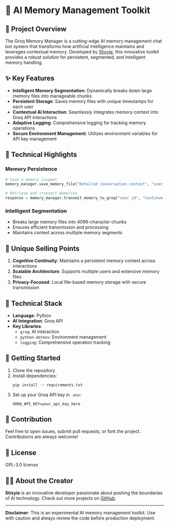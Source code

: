 # 🧠 AI Memory Management Toolkit

## 🚀 Project Overview

The Groq Memory Manager is a cutting-edge AI memory management chat bot system that transforms how artificial intelligence maintains and leverages contextual memory. Developed by [Stixyie](https://github.com/stixyie), this innovative toolkit provides a robust solution for persistent, segmented, and intelligent memory handling.

## ✨ Key Features

- **Intelligent Memory Segmentation**: Dynamically breaks down large memory files into manageable chunks
- **Persistent Storage**: Saves memory files with unique timestamps for each user
- **Contextual AI Interaction**: Seamlessly integrates memory context into Groq API interactions
- **Adaptive Logging**: Comprehensive logging for tracking memory operations
- **Secure Environment Management**: Utilizes environment variables for API key management

## 🔧 Technical Highlights

### Memory Persistence
```python
# Save a memory snippet
memory_manager.save_memory_file("Detailed conversation context", "user_id")

# Retrieve and transmit memories
response = memory_manager.transmit_memory_to_groq("user_id", "Continue our previous discussion")
```

### Intelligent Segmentation
- Breaks large memory files into 4096-character chunks
- Ensures efficient transmission and processing
- Maintains context across multiple memory segments

## 🌟 Unique Selling Points

1. **Cognitive Continuity**: Maintains a persistent memory context across interactions
2. **Scalable Architecture**: Supports multiple users and extensive memory files
3. **Privacy-Focused**: Local file-based memory storage with secure transmission

## 🔬 Technical Stack

- **Language**: Python
- **AI Integration**: Groq API
- **Key Libraries**: 
  - `groq`: AI interaction
  - `python-dotenv`: Environment management
  - `logging`: Comprehensive operation tracking

## 🚀 Getting Started

1. Clone the repository
2. Install dependencies: 
   ```bash
   pip install -r requirements.txt
   ```
3. Set up your Groq API key in `.env`:
   ```
   GROQ_API_KEY=your_api_key_here
   ```

## 🤝 Contribution

Feel free to open issues, submit pull requests, or fork the project. Contributions are always welcome!

## 📜 License

GPL-3.0 license

## 👨‍💻 About the Creator

**Stixyie** is an innovative developer passionate about pushing the boundaries of AI technology. Check out more projects on [GitHub](https://github.com/stixyie).

---

**Disclaimer**: This is an experimental AI memory management toolkit. Use with caution and always review the code before production deployment.
